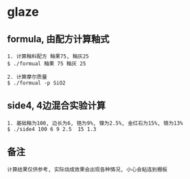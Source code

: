 # glaze

## formula, 由配方计算釉式
```
1. 计算釉料配方 釉果75, 釉灰25
$ ./formual 釉果 75 釉灰 25

2. 计算摩尔质量
$ ./formual -p SiO2
```

## side4, 4边混合实验计算
```
1. 基础釉为100, 边长为6, 锆为9%, 镍为2.5%, 金红石为15%, 铬为13% 
$ ./side4 100 6 9 2.5  15 1.3
```

## 备注
```
计算结果仅供参考, 实际烧成效果会出现各种情况, 小心会粘连到棚板
```
